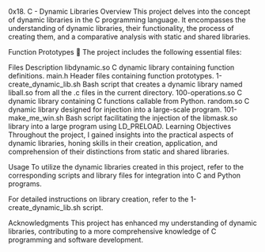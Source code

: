 
0x18. C - Dynamic Libraries
Overview
This project delves into the concept of dynamic libraries in the C programming language. It encompasses the understanding of dynamic libraries, their functionality, the process of creating them, and a comparative analysis with static and shared libraries.

Function Prototypes 💾
The project includes the following essential files:

Files Description
libdynamic.so C dynamic library containing function definitions.
main.h Header files containing function prototypes.
1-create_dynamic_lib.sh Bash script that creates a dynamic library named liball.so from all the .c files in the current directory.
100-operations.so C dynamic library containing C functions callable from Python.
random.so C dynamic library designed for injection into a large-scale program.
101-make_me_win.sh Bash script facilitating the injection of the libmask.so library into a large program using LD_PRELOAD.
Learning Objectives
Throughout the project, I gained insights into the practical aspects of dynamic libraries, honing skills in their creation, application, and comprehension of their distinctions from static and shared libraries.

Usage
To utilize the dynamic libraries created in this project, refer to the corresponding scripts and library files for integration into C and Python programs.

For detailed instructions on library creation, refer to the 1-create_dynamic_lib.sh script.

Acknowledgments
This project has enhanced my understanding of dynamic libraries, contributing to a more comprehensive knowledge of C programming and software development.

